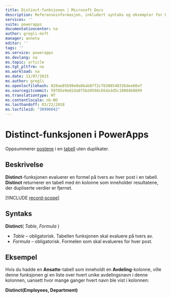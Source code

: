 ```yaml
---
title: Distinct-funksjonen | Microsoft Docs
description: Referanseinformasjon, inkludert syntaks og eksempler for Distinct-funksjonen i PowerApps
services: ''
suite: powerapps
documentationcenter: na
author: gregli-msft
manager: anneta
editor: ''
tags: ''
ms.service: powerapps
ms.devlang: na
ms.topic: article
ms.tgt_pltfrm: na
ms.workload: na
ms.date: 11/07/2015
ms.author: gregli
ms.openlocfilehash: 820ae85b99e0a8bab8ff2cf8308540336dee60af
ms.sourcegitcommit: 59785e9e82da8f5bd459dcb5da3d5c18064b0899
ms.translationtype: HT
ms.contentlocale: nb-NO
ms.lasthandoff: 03/22/2018
ms.locfileid: "30996042"
---
```

# <a name="distinct-function-in-powerapps"></a>Distinct-funksjonen i PowerApps
Oppsummerer [postene](../working-with-tables.md#records) i en [tabell](../working-with-tables.md) uten duplikater.

## <a name="description"></a>Beskrivelse
**Distinct**-funksjonen evaluerer en formel på tvers av hver post i en tabell. **Distinct** returnerer en tabell med én kolonne som inneholder resultatene, der dupliserte verdier er fjernet.  

[!INCLUDE [record-scope](../../../includes/record-scope.md)]

## <a name="syntax"></a>Syntaks
**Distinct**( *Table*, *Formula* )

* *Table* – obligatorisk.  Tabellen funksjonen skal evaluere på tvers av.
* *Formula* – obligatorisk.  Formelen som skal evalueres for hver post.

## <a name="example"></a>Eksempel
Hvis du hadde en **Ansatte**-tabell som inneholdt en **Avdeling**-kolonne, ville denne funksjonen gi en liste over hvert unike avdelingsnavn i denne kolonnen, uansett hvor mange ganger hvert navn ble vist i kolonnen:

**Distinct(Employees, Department)**

